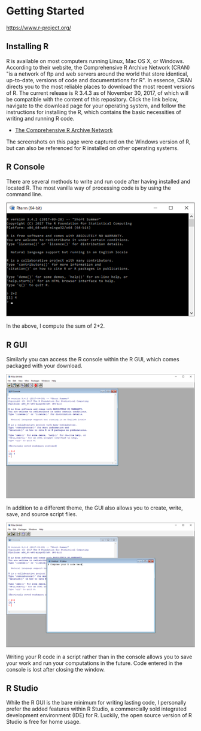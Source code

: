 # Getting Started
https://www.r-project.org/


## Installing R
R is available on most computers running Linux, Mac OS X, or Windows. According to their website, the Comprehensive R Archive Network (CRAN) "is a network of ftp and web servers around the world that store identical, up-to-date, versions of code and documentations for R". In essence, CRAN directs you to the most reliable places to download the most recent versions of R. The current release is R 3.4.3 as of November 30, 2017, of which will be compatible with the content of this repository. Click the link below, navigate to the download page for your operating system, and follow the instructions for installing the R, which contains the basic necessities of writing and running R code.

* [The Comprehensive R Archive Network](https://cran.r-project.org/ "CRAN Homepage")

The screenshots on this page were captured on the Windows version of R, but can also be referenced for R installed on other operating systems.

## R Console
There are several methods to write and run code after having installed and located R. The most vanilla way of processing code is by using the command line.

![cmd_line]

In the above, I compute the sum of 2+2. 

## R GUI
Similarly you can access the R console within the R GUI, which comes packaged with your download.

![gui]

In addition to a different theme, the GUI also allows you to create, write, save, and source script files.

![script]

Writing your R code in a script rather than in the console allows you to save your work and run your computations in the future. Code entered in the console is lost after closing the window.


## R Studio
While the R GUI is the bare minimum for writing lasting code, I personally prefer the added features within R Studio, a commercially sold integrated development environment (IDE) for R. Luckily, the open source version of R Studio is free for home usage. 


[cmd_line]: https://github.com/stowingJunK/r-for-fantasy-football/blob/master/ffball/00_getting_started/r_cmd_line.PNG "R Command Line"
[gui]: https://github.com/stowingJunK/r-for-fantasy-football/blob/master/ffball/00_getting_started/r_gui.PNG "R Gui"
[script]: https://github.com/stowingJunK/r-for-fantasy-football/blob/master/ffball/00_getting_started/r_gui_new_script.PNG "R Gui New Script"
